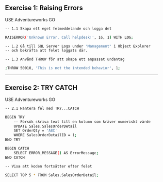## Exercise 1: Raising Errors

USE Adventureworks
GO

```bash
-- 1.1 Skapa ett eget felmeddelande och logga det

RAISERROR('Unknown Error. Call helpdesk!', 16, 1) WITH LOG;
```

```bash
-- 1.2 Gå till SQL Server Logs under "Management" i Object Explorer
-- och bekräfta att felet loggats där.
```

```bash
-- 1.3 Använd THROW för att skapa ett anpassat undantag

;THROW 50010, 'This is not the intended behavior', 1;
```

---

## Exercise 2: TRY CATCH

USE Adventureworks
GO

```bash
-- 2.1 Hantera fel med TRY...CATCH

BEGIN TRY
    -- Försök skriva text till en kolumn som kräver numeriskt värde
    UPDATE Sales.SalesOrderDetail
    SET OrderQty = 'ABC'
    WHERE SalesOrderDetailID = 1;
END TRY

BEGIN CATCH
    SELECT ERROR_MESSAGE() AS ErrorMessage;
END CATCH
```

```bash
-- Visa att koden fortsätter efter felet

SELECT TOP 5 * FROM Sales.SalesOrderDetail;
```
